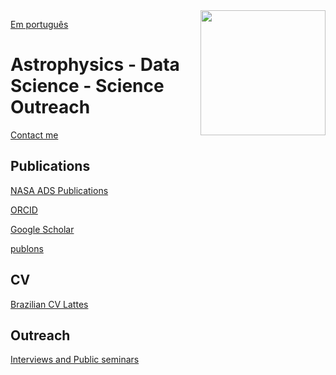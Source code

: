 <img src="Ricardo_Ogando_Wanezza_Soares-3649-Edit.jpg" width=200 align=right>

[Em português](README_pt.md)

Astrophysics - Data Science - Science Outreach
===================================

[Contact me](mailto:ricardo.ogando@cti.gov.br)

Publications
------------

[NASA ADS Publications](https://ui.adsabs.harvard.edu/search/?q=author%3A%22ogando%2C%20r%22%20property%3Arefereed&sort=date%20desc&rows=25)

[ORCID](https://orcid.org/0000-0003-2120-1154)

[Google Scholar](https://scholar.google.com/citations?user=aH3vHPwAAAAJ&hl=pt-BR)

[publons](https://publons.com/researcher/A-1747-2010/)

<!-- For public engagement and random things follow me on [Twitter](https://twitter.com/rilogando)--> 

CV
--

[Brazilian CV Lattes](http://lattes.cnpq.br/1794801345183675)

Outreach
--------

[Interviews and Public seminars](slides.html)

